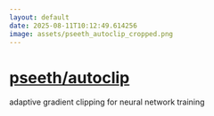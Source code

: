 ```yaml
---
layout: default
date: 2025-08-11T10:12:49.614256
image: assets/pseeth_autoclip_cropped.png
---
```


# [pseeth/autoclip](https://github.com/pseeth/autoclip)

adaptive gradient clipping for neural network training

